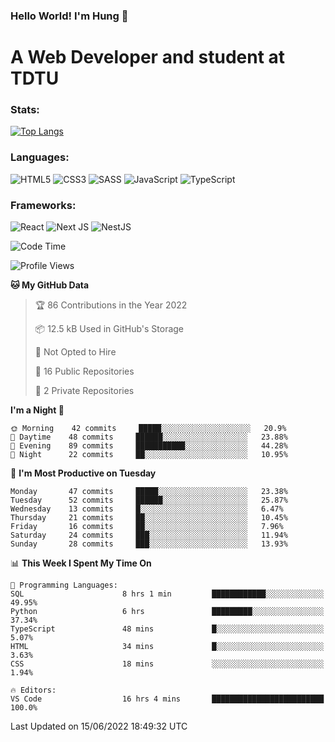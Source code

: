### Hello World! I'm Hung :wave:

# A Web Developer and student at TDTU

### Stats:
[![Top Langs](https://github-readme-stats.vercel.app/api/top-langs/?username=Kuroo-nekoo&layout=compact)](https://github.com/anuraghazra/github-readme-stats)

### Languages:
![HTML5](https://img.shields.io/badge/html5-%23E34F26.svg?style=for-the-badge&logo=html5&logoColor=%23E34F26&color=white)
![CSS3](https://img.shields.io/badge/css3-%231572B6.svg?style=for-the-badge&logo=css3&logoColor=%231572B6&color=white)
![SASS](https://img.shields.io/badge/SASS-hotpink.svg?style=for-the-badge&logo=SASS&logoColor=hotpink&color=white)
![JavaScript](https://img.shields.io/badge/javascript-%23323330.svg?style=for-the-badge&logo=javascript&logoColor=%23F7DF1E&color=white)
![TypeScript](https://img.shields.io/badge/typescript-%23007ACC.svg?style=for-the-badge&logo=typescript&logoColor=%23007ACC&color=white)  

### Frameworks:
![React](https://img.shields.io/badge/react-%2320232a.svg?style=for-the-badge&logo=react&logoColor=%%2361DAFB&color=white)
![Next JS](https://img.shields.io/badge/Next-black?style=for-the-badge&logo=next.js&logoColor=black&color=white)
![NestJS](https://img.shields.io/badge/nestjs-%23E0234E.svg?style=for-the-badge&logo=nestjs&logoColor=%23E0234E&color=white)  

<!--START_SECTION:waka-->
![Code Time](http://img.shields.io/badge/Code%20Time-41%20hrs%2059%20mins-blue)

![Profile Views](http://img.shields.io/badge/Profile%20Views-1-blue)

**🐱 My GitHub Data** 

> 🏆 86 Contributions in the Year 2022
 > 
> 📦 12.5 kB Used in GitHub's Storage 
 > 
> 🚫 Not Opted to Hire
 > 
> 📜 16 Public Repositories 
 > 
> 🔑 2 Private Repositories  
 > 
**I'm a Night 🦉** 

```text
🌞 Morning    42 commits     █████░░░░░░░░░░░░░░░░░░░░   20.9% 
🌆 Daytime    48 commits     ██████░░░░░░░░░░░░░░░░░░░   23.88% 
🌃 Evening    89 commits     ███████████░░░░░░░░░░░░░░   44.28% 
🌙 Night      22 commits     ██░░░░░░░░░░░░░░░░░░░░░░░   10.95%

```
📅 **I'm Most Productive on Tuesday** 

```text
Monday       47 commits     █████░░░░░░░░░░░░░░░░░░░░   23.38% 
Tuesday      52 commits     ██████░░░░░░░░░░░░░░░░░░░   25.87% 
Wednesday    13 commits     █░░░░░░░░░░░░░░░░░░░░░░░░   6.47% 
Thursday     21 commits     ██░░░░░░░░░░░░░░░░░░░░░░░   10.45% 
Friday       16 commits     ██░░░░░░░░░░░░░░░░░░░░░░░   7.96% 
Saturday     24 commits     ███░░░░░░░░░░░░░░░░░░░░░░   11.94% 
Sunday       28 commits     ███░░░░░░░░░░░░░░░░░░░░░░   13.93%

```


📊 **This Week I Spent My Time On** 

```text
💬 Programming Languages: 
SQL                      8 hrs 1 min         ████████████░░░░░░░░░░░░░   49.95% 
Python                   6 hrs               █████████░░░░░░░░░░░░░░░░   37.34% 
TypeScript               48 mins             █░░░░░░░░░░░░░░░░░░░░░░░░   5.07% 
HTML                     34 mins             █░░░░░░░░░░░░░░░░░░░░░░░░   3.63% 
CSS                      18 mins             ░░░░░░░░░░░░░░░░░░░░░░░░░   1.94%

🔥 Editors: 
VS Code                  16 hrs 4 mins       █████████████████████████   100.0%

```


 Last Updated on 15/06/2022 18:49:32 UTC
<!--END_SECTION:waka-->

